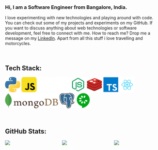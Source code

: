 ### Hi, I am a Software Engineer from Bangalore, India. 


I love experimenting with new technologies and playing around with code. You can check out some of my projects and experiments on my GitHub. If you want to discuss anything about web technologies or software development, feel free to connect with me. How to reach me? Drop me a message on my <a href="https://www.linkedin.com/in/shivam-s-27a406208/">LinkedIn</a>. Apart from all this stuff i love travelling and motorcycles.

<br>

## Tech Stack:
<span><img src="python.svg" title="Python" width="50"> </span>
<span><img src="javascript.svg" title="JavaScript" width="50"> </span>
<span><img src="fastapi-white.svg" title="FastAPI" width="50"> </span>
<span><img src="express.svg" title="ExpressJs" height="50"> </span>
<span><img src="node.svg" title="NodeJs" height="50"> </span>
<span><img src="redis.svg" title="Redis" height="50"> </span>
<span><img src="typescript.svg" title="TypeScript" width="50"> </span>
<span><img src="react.svg" title="ReactJs" width="50"> </span>
<span><img src="mongodb.svg" title="MongoDb" height="50"> </span>
<span><img src="postgresql.svg" title="Postgres" width="50"> </span>
<span><img src="cucumber.svg" title="Cucumber" width="50"> </span>

<br>

## GitHub Stats:

<div style='display:flex; width:100%;'>
<img align='left' width="330em" src="https://github-readme-stats.vercel.app/api?username=shivamsanju&show_icons=true&include_all_commits=true&count_private=true&hide_border=true&theme=tokyonight" />
  &nbsp;&nbsp;&nbsp;&nbsp;
<img width="330em"  src="https://github-readme-streak-stats.herokuapp.com/?user=shivamsanju&include_all_commits=true&hide_border=true&theme=tokyonight"/>
<img align='right' width="277em" src="https://github-readme-stats.vercel.app/api/top-langs/?username=shivamsanju&layout=compact&custom_title=Most used languages&langs_count=10&include_all_commits=true&hide_progress=true&hide_border=true&theme=tokyonight&exclude_repo=california-houses">

</div>
